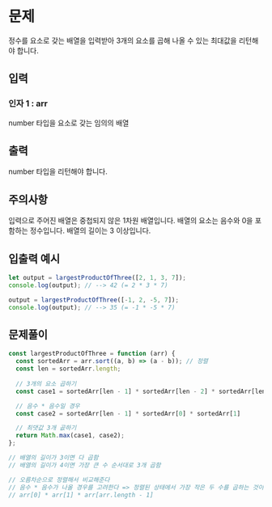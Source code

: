 # 문제
정수를 요소로 갖는 배열을 입력받아 3개의 요소를 곱해 나올 수 있는 최대값을 리턴해야 합니다.

## 입력
### 인자 1 : arr
number 타입을 요소로 갖는 임의의 배열

## 출력
number 타입을 리턴해야 합니다.

## 주의사항
입력으로 주어진 배열은 중첩되지 않은 1차원 배열입니다.
배열의 요소는 음수와 0을 포함하는 정수입니다.
배열의 길이는 3 이상입니다.

## 입출력 예시
```javascript
let output = largestProductOfThree([2, 1, 3, 7]);
console.log(output); // --> 42 (= 2 * 3 * 7)

output = largestProductOfThree([-1, 2, -5, 7]);
console.log(output); // --> 35 (= -1 * -5 * 7)
```

## 문제풀이
```javascript
const largestProductOfThree = function (arr) {
  const sortedArr = arr.sort((a, b) => (a - b)); // 정렬
  const len = sortedArr.length;
  
  // 3개의 요소 곱하기
  const case1 = sortedArr[len - 1] * sortedArr[len - 2] * sortedArr[len - 3]

  // 음수 * 음수일 경우
  const case2 = sortedArr[len - 1] * sortedArr[0] * sortedArr[1] 

  // 최댓값 3개 곲하기
  return Math.max(case1, case2);
};

// 배열의 길이가 3이면 다 곱함
// 배열의 길이가 4이면 가장 큰 수 순서대로 3개 곱함

// 오름차순으로 정렬해서 비교해준다
// 음수 * 음수가 나올 경우를 고려한다 => 정렬된 상태에서 가장 작은 두 수를 곱하는 것이 양수로 치환되어 가장 큰 값을 곱하는 것
// arr[0] * arr[1] * arr[arr.length - 1]
```
